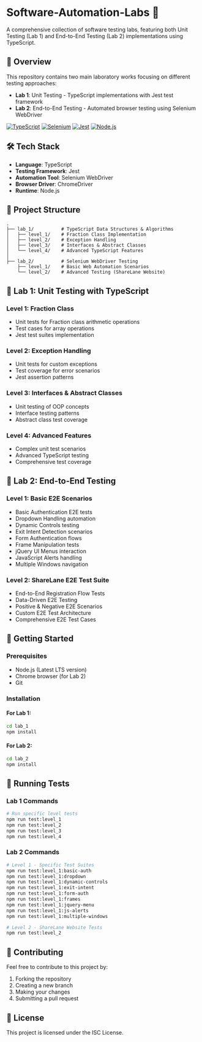 # Software-Automation-Labs 🚀

A comprehensive collection of software testing labs, featuring both Unit Testing (Lab 1) and End-to-End Testing (Lab 2) implementations using TypeScript.

## 🌟 Overview

This repository contains two main laboratory works focusing on different testing approaches:
- **Lab 1**: Unit Testing - TypeScript implementations with Jest test framework
- **Lab 2**: End-to-End Testing - Automated browser testing using Selenium WebDriver

[![TypeScript](https://img.shields.io/badge/TypeScript-007ACC?style=for-the-badge&logo=typescript&logoColor=blue&color=white)](https://www.typescriptlang.org/)
[![Selenium](https://img.shields.io/badge/Selenium-43B02A?style=for-the-badge&logo=selenium&logoColor=white)](https://www.selenium.dev/)
[![Jest](https://img.shields.io/badge/Jest-C21325?style=for-the-badge&logo=jest&logoColor=white)](https://jestjs.io/)
[![Node.js](https://img.shields.io/badge/Node.js-339933?style=for-the-badge&logo=node.js&logoColor=white)](https://nodejs.org/)

## 🛠️ Tech Stack

- **Language**: TypeScript
- **Testing Framework**: Jest
- **Automation Tool**: Selenium WebDriver
- **Browser Driver**: ChromeDriver
- **Runtime**: Node.js

## 📁 Project Structure

```
.
├── lab_1/          # TypeScript Data Structures & Algorithms
│   ├── level_1/    # Fraction Class Implementation
│   ├── level_2/    # Exception Handling
│   ├── level_3/    # Interfaces & Abstract Classes
│   └── level_4/    # Advanced TypeScript Features
│
├── lab_2/          # Selenium WebDriver Testing
    ├── level_1/    # Basic Web Automation Scenarios
    └── level_2/    # Advanced Testing (ShareLane Website)
```

## 🔬 Lab 1: Unit Testing with TypeScript

### Level 1: Fraction Class
- Unit tests for Fraction class arithmetic operations
- Test cases for array operations
- Jest test suites implementation

### Level 2: Exception Handling
- Unit tests for custom exceptions
- Test coverage for error scenarios
- Jest assertion patterns

### Level 3: Interfaces & Abstract Classes
- Unit testing of OOP concepts
- Interface testing patterns
- Abstract class test coverage

### Level 4: Advanced Features
- Complex unit test scenarios
- Advanced TypeScript testing
- Comprehensive test coverage

## 🧪 Lab 2: End-to-End Testing

### Level 1: Basic E2E Scenarios
- Basic Authentication E2E tests
- Dropdown Handling automation
- Dynamic Controls testing
- Exit Intent Detection scenarios
- Form Authentication flows
- Frame Manipulation tests
- jQuery UI Menus interaction
- JavaScript Alerts handling
- Multiple Windows navigation

### Level 2: ShareLane E2E Test Suite
- End-to-End Registration Flow Tests
- Data-Driven E2E Testing
- Positive & Negative E2E Scenarios
- Custom E2E Test Architecture
- Comprehensive E2E Test Cases

## 🚀 Getting Started

### Prerequisites

- Node.js (Latest LTS version)
- Chrome browser (for Lab 2)
- Git

### Installation

#### For Lab 1:
```bash
cd lab_1
npm install
```

#### For Lab 2:
```bash
cd lab_2
npm install
```

## 🧪 Running Tests

### Lab 1 Commands
```bash
# Run specific level tests
npm run test:level_1
npm run test:level_2
npm run test:level_3
npm run test:level_4
```

### Lab 2 Commands
```bash
# Level 1 - Specific Test Suites
npm run test:level_1:basic-auth
npm run test:level_1:dropdown
npm run test:level_1:dynamic-controls
npm run test:level_1:exit-intent
npm run test:level_1:form-auth
npm run test:level_1:frames
npm run test:level_1:jquery-menu
npm run test:level_1:js-alerts
npm run test:level_1:multiple-windows

# Level 2 - ShareLane Website Tests
npm run test:level_2
```

## 🤝 Contributing

Feel free to contribute to this project by:
1. Forking the repository
2. Creating a new branch
3. Making your changes
4. Submitting a pull request

## 📝 License

This project is licensed under the ISC License.
